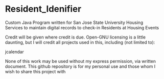 Resident_Idenifier
==================

Custom Java Program written for San Jose State University Housing Services to maintain digital records 
to check-in Residents at Housing Events


Credit will be given where credit is due. Open-GNU licensing is a little daunting, but I will credit all projects used in this, including (not limited to):

jcalendar

None of this work may be used without my express permission, via written document. This github repository is for my personal use and those whom I wish to share this project with
